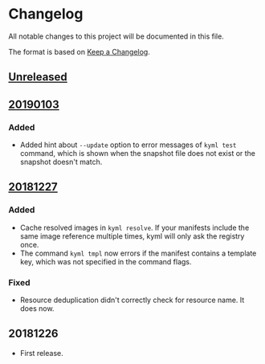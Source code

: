 # Changelog

All notable changes to this project will be documented in this file.

The format is based on [Keep a Changelog](https://keepachangelog.com/en/1.0.0/).

## [Unreleased]

## [20190103]

### Added

- Added hint about `--update` option to error messages of `kyml test` command, which is shown when the snapshot file does not exist or the snapshot doesn't match.

## [20181227]

### Added

- Cache resolved images in `kyml resolve`. If your manifests include the same image reference multiple times, kyml will only ask the registry once.
- The command `kyml tmpl` now errors if the manifest contains a template key, which was not specified in the command flags.

### Fixed

- Resource deduplication didn't correctly check for resource name. It does now.

## 20181226

- First release.

[unreleased]: https://github.com/frigus02/kyml/compare/v20190103...HEAD
[20190103]: https://github.com/frigus02/kyml/compare/v20181227...v20190103
[20181227]: https://github.com/frigus02/kyml/compare/v20181226...v20181227
